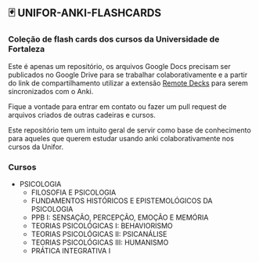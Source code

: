 ## 🃏 UNIFOR-ANKI-FLASHCARDS

### Coleção de flash cards dos cursos da Universidade de Fortaleza ###

Este é apenas um repositório, os arquivos Google Docs precisam ser publicados no Google Drive para se trabalhar colaborativamente e a partir do link de compartilhamento utilizar a extensão [Remote Decks](https://ankiweb.net/shared/info/911568091) para serem sincronizados com o Anki.

Fique a vontade para entrar em contato ou fazer um pull request de arquivos criados de outras cadeiras e cursos.

Este repositório tem um intuito geral de servir como base de conhecimento para aqueles que querem estudar usando anki colaborativamente nos cursos da Unifor.

### Cursos ###

- PSICOLOGIA
  - FILOSOFIA E PSICOLOGIA
  - FUNDAMENTOS HISTÓRICOS E EPISTEMOLÓGICOS DA PSICOLOGIA
  - PPB I: SENSAÇÃO, PERCEPÇÃO, EMOÇÃO E MEMÓRIA
  - TEORIAS PSICOLÓGICAS I: BEHAVIORISMO
  - TEORIAS PSICOLÓGICAS II: PSICANÁLISE
  - TEORIAS PSICOLÓGICAS III: HUMANISMO
  - PRÁTICA INTEGRATIVA I


